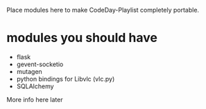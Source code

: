 Place modules here to make CodeDay-Playlist completely portable.

modules you should have
=======================
* flask
* gevent-socketio
* mutagen
* python bindings for Libvlc (vlc.py)
* SQLAlchemy

More info here later